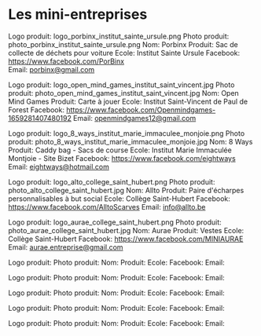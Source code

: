 # Les mini-entreprises

Logo produit: 	logo_porbinx_institut_sainte_ursule.png
Photo produit: 	photo_porbinx_institut_sainte_ursule.png
Nom:		Porbinx
Produit:	Sac de collecte de déchets pour voiture
Ecole:		Institut Sainte Ursule
Facebook:	https://www.facebook.com/PorBinx	
Email: 		porbinx@gmail.com


Logo produit:	logo_open_mind_games_institut_saint_vincent.jpg
Photo produit:	photo_open_mind_games_institut_saint_vincent.jpg
Nom:		Open Mind Games
Produit:	Carte à jouer
Ecole:		Institut Saint-Vincent de Paul de Forest
Facebook:	https://www.facebook.com/Openmindgames-1659281407480192
Email: 		openmindgames12@gmail.com


Logo produit:	logo_8_ways_institut_marie_immaculee_monjoie.png
Photo produit:	photo_8_ways_institut_marie_immaculee_monjoie.jpg
Nom:		8 Ways
Produit:	Caddy bag - Sacs de course
Ecole:		Institut Marie Immaculée Montjoie - Site Bizet
Facebook:	https://www.facebook.com/eightways
Email: 		eightways@hotmail.com


Logo produit:	logo_alto_college_saint_hubert.png
Photo produit:	photo_alto_college_saint_hubert.jpg
Nom:		Allto
Produit:	Paire d'écharpes personnalisables à but social
Ecole:		Collège Saint-Hubert
Facebook:	https://www.facebook.com/AlltoScarves
Email: 		info@allto.be


Logo produit:	logo_aurae_college_saint_hubert.png
Photo produit:	photo_aurae_college_saint_hubert.jpg
Nom:		Aurae
Produit:	Vestes
Ecole:		Collège Saint-Hubert
Facebook:	https://www.facebook.com/MINIAURAE
Email:		aurae.entreprise@gmail.com 


Logo produit:
Photo produit:
Nom:
Produit:
Ecole:
Facebook:
Email: 


Logo produit:
Photo produit:
Nom:
Produit:
Ecole:
Facebook:
Email: 


Logo produit:
Photo produit:
Nom:
Produit:
Ecole:
Facebook:
Email: 


Logo produit:
Photo produit:
Nom:
Produit:
Ecole:
Facebook:
Email: 


Logo produit:
Photo produit:
Nom:
Produit:
Ecole:
Facebook:
Email: 


